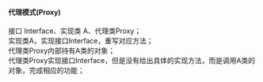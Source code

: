 #### 代理模式(Proxy)  

接口 Interface、实现类 A、代理类Proxy；  
实现类A，实现接口Interface，重写对应方法；    
代理类Proxy内部持有A类的对象；  
代理类Proxy实现接口Interface，但是没有给出具体的实现方法，而是调用A类的对象，完成相应的功能；  

